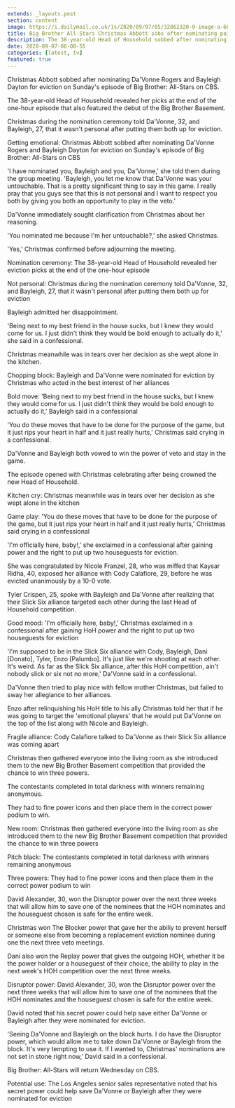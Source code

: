 ```yaml
---
extends: _layouts.post
section: content
image: https://i.dailymail.co.uk/1s/2020/09/07/05/32862320-0-image-a-66_1599454157946.jpg 
title: Big Brother All-Stars Christmas Abbott sobs after nominating pair for eviction during ceremony 
description: The 38-year-old Head of Household sobbed after nominating DaVonne Rogers, 32, and Bayleigh Dayton, 27, for eviction on Sundays episode of Big Brother All-Stars on CBS. 
date: 2020-09-07-06-08-55 
categories: [latest, tv] 
featured: true 
--- 
```

Christmas Abbott sobbed after nominating Da'Vonne Rogers and Bayleigh Dayton for eviction on Sunday's episode of Big Brother: All-Stars on CBS.

The 38-year-old Head of Household revealed her picks at the end of the one-hour episode that also featured the debut of the Big Brother Basement.

Christmas during the nomination ceremony told Da'Vonne, 32, and Bayleigh, 27, that it wasn't personal after putting them both up for eviction.

Getting emotional: Christmas Abbott sobbed after nominating Da'Vonne Rogers and Bayleigh Dayton for eviction on Sunday's episode of Big Brother: All-Stars on CBS

'I have nominated you, Bayleigh and you, Da'Vonne,' she told them during the group meeting. 'Bayleigh, you let me know that Da'Vonne was your untouchable. That is a pretty significant thing to say in this game. I really pray that you guys see that this is not personal and I want to respect you both by giving you both an opportunity to play in the veto.'

Da'Vonne immediately sought clarification from Christmas about her reasoning.

'You nominated me because I'm her untouchable?,' she asked Christmas.

'Yes,' Christmas confirmed before adjourning the meeting.

Nomination ceremony: The 38-year-old Head of Household revealed her eviction picks at the end of the one-hour episode

Not personal: Christmas during the nomination ceremony told Da'Vonne, 32, and Bayleigh, 27, that it wasn't personal after putting them both up for eviction

Bayleigh admitted her disappointment.

'Being next to my best friend in the house sucks, but I knew they would come for us. I just didn't think they would be bold enough to actually do it,' she said in a confessional.

Christmas meanwhile was in tears over her decision as she wept alone in the kitchen.

Chopping block: Bayleigh and Da'Vonne were nominated for eviction by Christmas who acted in the best interest of her alliances

Bold move: 'Being next to my best friend in the house sucks, but I knew they would come for us. I just didn't think they would be bold enough to actually do it,' Bayleigh said in a confessional

'You do these moves that have to be done for the purpose of the game, but it just rips your heart in half and it just really hurts,' Christmas said crying in a confessional.

Da'Vonne and Bayleigh both vowed to win the power of veto and stay in the game.

The episode opened with Christmas celebrating after being crowned the new Head of Household.

Kitchen cry: Christmas meanwhile was in tears over her decision as she wept alone in the kitchen

Game play: 'You do these moves that have to be done for the purpose of the game, but it just rips your heart in half and it just really hurts,' Christmas said crying in a confessional

'I'm officially here, baby!,' she exclaimed in a confessional after gaining power and the right to put up two houseguests for eviction.

She was congratulated by Nicole Franzel, 28, who was miffed that Kaysar Ridha, 40, exposed her alliance with Cody Calafiore, 29, before he was evicted unanimously by a 10-0 vote.

Tyler Crispen, 25, spoke with Bayleigh and Da'Vonne after realizing that their Slick Six alliance targeted each other during the last Head of Household competition.

Good mood: 'I'm officially here, baby!,' Christmas exclaimed in a confessional after gaining HoH power and the right to put up two houseguests for eviction

'I'm supposed to be in the Slick Six alliance with Cody, Bayleigh, Dani [Donato], Tyler, Enzo [Palumbo]. It's just like we're shooting at each other. It's weird. As far as the Slick Six alliance, after this HoH competition, ain't nobody slick or six not no more,' Da'Vonne said in a confessional.

Da'Vonne then tried to play nice with fellow mother Christmas, but failed to sway her allegiance to her alliances.

Enzo after relinquishing his HoH title to his ally Christmas told her that if he was going to target the 'emotional players' that he would put Da'Vonne on the top of the list along with Nicole and Bayleigh.

Fragile alliance: Cody Calafiore talked to Da'Vonne as their Slick Six alliance was coming apart

Christmas then gathered everyone into the living room as she introduced them to the new Big Brother Basement competition that provided the chance to win three powers.

The contestants completed in total darkness with winners remaining anonymous.

They had to fine power icons and then place them in the correct power podium to win.

New room: Christmas then gathered everyone into the living room as she introduced them to the new Big Brother Basement competition that provided the chance to win three powers

Pitch black: The contestants completed in total darkness with winners remaining anonymous

Three powers: They had to fine power icons and then place them in the correct power podium to win

David Alexander, 30, won the Disruptor power over the next three weeks that will allow him to save one of the nominees that the HOH nominates and the houseguest chosen is safe for the entire week.

Christmas won The Blocker power that gave her the abiliy to prevent herself or someone else from becoming a replacement eviction nominee during one the next three veto meetings.

Dani also won the Replay power that gives the outgoing HOH, whether it be the power holder or a houseguest of their choice, the ability to play in the next week's HOH competition over the next three weeks.

Disruptor power: David Alexander, 30, won the Disruptor power over the next three weeks that will allow him to save one of the nominees that the HOH nominates and the houseguest chosen is safe for the entire week.

David noted that his secret power could help save either Da'Vonne or Bayleigh after they were nominated for eviction.

'Seeing Da'Vonne and Bayleigh on the block hurts. I do have the Disruptor power, which would allow me to take down Da'Vonne or Bayleigh from the block. It's very tempting to use it. If I wanted to, Christmas' nominations are not set in stone right now,' David said in a confessional.

Big Brother: All-Stars will return Wednesday on CBS.

Potential use: The Los Angeles senior sales representative noted that his secret power could help save Da'Vonne or Bayleigh after they were nominated for eviction

